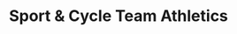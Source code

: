 ---
title: "Sport & Cycle Team Athletics"
url: /fortuna/sport-and-cycle-team-athletics/
shop: sports
---